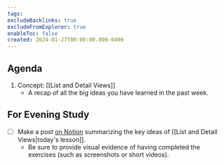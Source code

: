 ```yaml
---
tags:
excludeBacklinks: true
excludeFromExplorer: true
enableToc: false
created: 2024-01-27T00:00:00.000-0400
---
```


## Agenda

1. Concept: [[List and Detail Views]]
	- A recap of all the big ideas you have learned in the past week.

## For Evening Study
- [ ] Make a post [on Notion](https://notion.so) summarizing the key ideas of [[List and Detail Views|today's lesson]].
	- Be sure to provide visual evidence of having completed the exercises (such as screenshots or short videos).